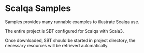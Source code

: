# Scalqa Samples
Samples provides many runnable examples to illustrate Scalqa use.

The entire project is SBT configured for Scalqa with Scala3. 

Once downloaded, SBT should be started in project directory,
the necessary resources will be retrieved automatically.
